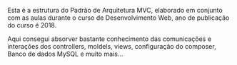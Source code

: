Esta é a estrutura do Padrão de Arquitetura MVC, elaborado em conjunto com as aulas durante o curso de Desenvolvimento Web, ano de publicação do curso é 2018.

Aqui consegui absorver bastante conhecimento das comunicações e interações dos controllers, moldels, views, configuração do composer, Banco de dados MySQL e muito mais...


